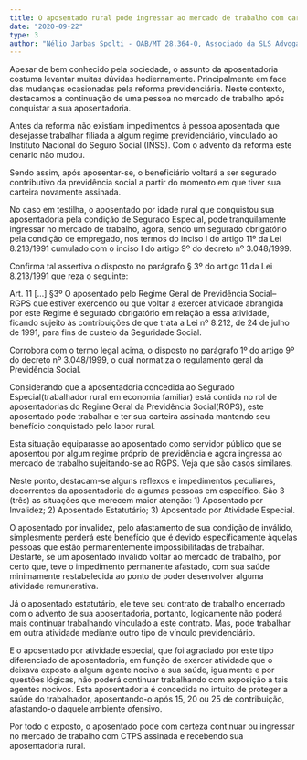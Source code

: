 ```yaml
---
title: O aposentado rural pode ingressar ao mercado de trabalho com carteira assinada e continuar recebendo sua aposentadoria rural?
date: "2020-09-22"
type: 3
author: "Nélio Jarbas Spolti - OAB/MT 28.364-O, Associado da SLS Advogados"
---
```


Apesar de bem conhecido pela sociedade, o assunto da aposentadoria costuma levantar muitas dúvidas hodiernamente. Principalmente em face das mudanças ocasionadas pela reforma previdenciária. Neste contexto, destacamos a continuação de uma pessoa no mercado de trabalho após conquistar a sua aposentadoria.

Antes da reforma não existiam impedimentos à pessoa aposentada que desejasse trabalhar filiada a algum regime previdenciário, vinculado ao Instituto Nacional do Seguro Social (INSS). Com o advento da reforma este cenário não mudou.

Sendo assim, após aposentar-se, o beneficiário voltará a ser segurado contributivo da previdência social a partir do momento em que tiver sua carteira novamente assinada.

No caso em testilha, o aposentado por idade rural que conquistou sua aposentadoria pela condição de Segurado Especial, pode tranquilamente ingressar no mercado de trabalho, agora, sendo um segurado obrigatório pela condição de empregado, nos termos do inciso I do artigo 11º da Lei 8.213/1991 cumulado com o inciso I do artigo 9º do decreto nº 3.048/1999.

Confirma tal assertiva o disposto no parágrafo § 3º do artigo 11 da Lei 8.213/1991 que reza o seguinte:

Art. 11 [...] §3º O aposentado pelo Regime Geral de Previdência Social–RGPS que estiver exercendo ou que voltar a exercer atividade abrangida por este Regime é segurado obrigatório em relação a essa atividade, ficando sujeito às contribuições de que trata a Lei nº 8.212, de 24 de julho de 1991, para fins de custeio da Seguridade Social.

Corrobora com o termo legal acima, o disposto no parágrafo 1º do artigo 9º do decreto nº 3.048/1999, o qual normatiza o regulamento geral da Previdência Social.

Considerando que a aposentadoria concedida ao Segurado Especial(trabalhador rural em economia familiar) está contida no rol de aposentadorias do Regime Geral da Previdência Social(RGPS), este aposentado pode trabalhar e ter sua carteira assinada mantendo seu benefício conquistado pelo labor rural.

Esta situação equiparasse ao aposentado como servidor público que se aposentou por algum regime próprio de previdência e agora ingressa ao mercado de trabalho sujeitando-se ao RGPS. Veja que são casos similares.

Neste ponto, destacam-se alguns reflexos e impedimentos peculiares, decorrentes da aposentadoria de algumas pessoas em específico.  São 3 (três) as situações que merecem maior atenção: 1) Aposentado por Invalidez; 2) Aposentado Estatutário; 3) Aposentado por Atividade Especial.

O aposentado por invalidez, pelo afastamento de sua condição de inválido, simplesmente perderá este benefício que é devido especificamente àquelas pessoas que estão permanentemente impossibilitadas de trabalhar. Destarte, se um aposentado inválido voltar ao mercado de trabalho, por certo que, teve o impedimento permanente afastado, com sua saúde minimamente restabelecida ao ponto de poder desenvolver alguma atividade remunerativa.

Já o aposentado estatutário, ele teve seu contrato de trabalho encerrado com o advento de sua aposentadoria, portanto, logicamente não poderá mais continuar trabalhando vinculado a este contrato. Mas, pode trabalhar em outra atividade mediante outro tipo de vínculo previdenciário.

E o aposentado por atividade especial, que foi agraciado por este tipo diferenciado de aposentadoria, em função de exercer atividade que o deixava exposto a algum agente nocivo a sua saúde, igualmente e por questões lógicas, não poderá continuar trabalhando com exposição a tais agentes nocivos. Esta aposentadoria é concedida no intuito de proteger a saúde do trabalhador, aposentando-o após 15, 20 ou 25 de contribuição, afastando-o daquele ambiente ofensivo.

Por todo o exposto, o aposentado pode com certeza continuar ou ingressar no mercado de trabalho com CTPS assinada e recebendo sua aposentadoria rural.
